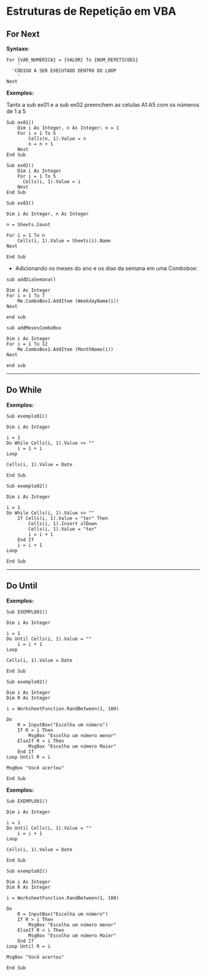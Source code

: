 # Estruturas de Repetição em VBA

## For Next

**Syntaxe**:

```visual-basic
For {VAR_NUMERICA} = {VALOR} To {NUM_REPETICOES}
	'
  'CÓDIGO A SER EXECUTADO DENTRO DO LOOP
	'
Next
```

**Exemplos:**

Tanto a sub ex01 e a sub ex02 preenchem as celulas A1:A5 com os números de 1 a 5

```visual-basic
Sub ex01()
    Dim i As Integer, n As Integer: n = 1
    For i = 1 To 5
        Cells(n, 1).Value = n
        n = n + 1
    Next
End Sub
```

```visual-basic
Sub ex02()
    Dim i As Integer
    For i = 1 To 5
      Cells(i, 1).Value = i
    Next
End Sub
```

```visual-basic
Sub ex03()

Dim i As Integer, n As Integer

n = Sheets.Count

For i = 1 To n
    Cells(i, 1).Value = Sheets(i).Name
Next

End Sub
```

- Adicionando os meses do ano e os dias da semana em uma Combobox:

```visual-basic
sub addDiaSemana()

Dim i As Integer
For i = 1 To 7
    Me.ComboBox1.AddItem (WeekdayName(i))
Next

end sub
```

```visual-basic
sub addMesesComboBox

Dim i As Integer
For i = 1 To 12
    Me.ComboBox1.AddItem (MonthName(i))
Next

end sub
```

---

## Do While

**Exemplos:**

```visual-basic
Sub exemplo01()

Dim i As Integer

i = 1
Do While Cells(i, 1).Value <> ""
    i = 1 + i
Loop

Cells(i, 1).Value = Date

End Sub
```

```visual-basic
Sub exemplo02()

Dim i As Integer

i = 1
Do While Cells(i, 1).Value <> ""
    If Cells(i, 1).Value = "ter" Then
        Cells(i, 1).Insert xlDown
        Cells(i, 1).Value = "ter"
        i = i + 1
    End If
    i = i + 1
Loop

End Sub
```

---

## Do Until

**Exemplos:**

```visual-basic
Sub EXEMPLO01()

Dim i As Integer

i = 1
Do Until Cells(i, 1).Value = ""
    i = i + 1
Loop

Cells(i, 1).Value = Date

End Sub
```

```visual-basic
Sub exemplo02()

Dim i As Integer
Dim R As Integer

i = WorksheetFunction.RandBetween(1, 100)

Do
    R = InputBox("Escolha um número")
    If R > i Then
        MsgBox "Escolha um número menor"
    ElseIf R < i Then
        MsgBox "Escolha um número Maior"
    End If
Loop Until R = i

MsgBox "Você acertou"

End Sub
```


**Exemplos:**

```visual-basic
Sub EXEMPLO01()

Dim i As Integer

i = 1
Do Until Cells(i, 1).Value = ""
    i = i + 1
Loop

Cells(i, 1).Value = Date

End Sub
```

```visual-basic
Sub exemplo02()

Dim i As Integer
Dim R As Integer

i = WorksheetFunction.RandBetween(1, 100)

Do
    R = InputBox("Escolha um número")
    If R > i Then
        MsgBox "Escolha um número menor"
    ElseIf R < i Then
        MsgBox "Escolha um número Maior"
    End If
Loop Until R = i

MsgBox "Você acertou"

End Sub
```